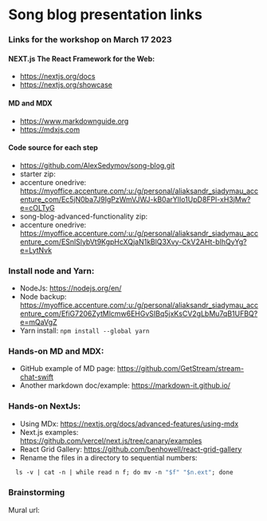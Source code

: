 # Song blog presentation links


### Links for the workshop on March 17 2023

#### NEXT.js The React Framework for the Web:
* https://nextjs.org/docs
* https://nextjs.org/showcase

#### MD and MDX
* https://www.markdownguide.org
* https://mdxjs.com

#### Code source for each step
*  https://github.com/AlexSedymov/song-blog.git
* starter zip: 
*   accenture onedrive: https://myoffice.accenture.com/:u:/g/personal/aliaksandr_siadymau_accenture_com/Ec5jN0ba7J9IgPzWmVJWJ-kB0arYlIo1UpD8FPl-xH3jMw?e=cOLTyG
*   song-blog-advanced-functionality zip: 
*   accenture onedrive: https://myoffice.accenture.com/:u:/g/personal/aliaksandr_siadymau_accenture_com/ESnlSlybVt9KgpHcXQjaN1kBlQ3Xvy-CkV2AHt-bIhQyYg?e=LytNvk

### Install node and Yarn:
* NodeJs: https://nodejs.org/en/
* Node backup: https://myoffice.accenture.com/:u:/g/personal/aliaksandr_siadymau_accenture_com/EfiG7206ZytMlcmw6EHGvSIBq5jxKsCV2gLbMu7qB1UFBQ?e=mQaVgZ
* Yarn install: ```npm install --global yarn```
### Hands-on MD and MDX:
* GitHub example of MD page: https://github.com/GetStream/stream-chat-swift
* Another markdown doc/example: https://markdown-it.github.io/

### Hands-on NextJs:
* Using MDx: https://nextjs.org/docs/advanced-features/using-mdx
* Next.js examples: https://github.com/vercel/next.js/tree/canary/examples
* React Grid Gallery: https://github.com/benhowell/react-grid-gallery
* Rename the files in a directory to sequential numbers:
```dockerfile
  ls -v | cat -n | while read n f; do mv -n "$f" "$n.ext"; done
```

### Brainstorming
Mural url:

